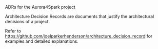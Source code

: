 ADRs for the Aurora4Spark project

Architecture Decision Records are documents that justify the architectural decisions of a project.

Refer to https://github.com/joelparkerhenderson/architecture_decision_record for examples and detailed explanations.
